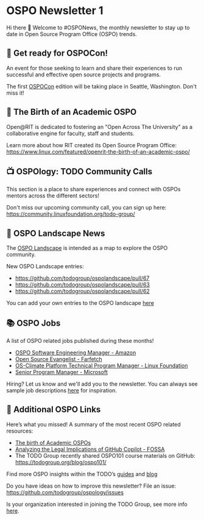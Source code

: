 # OSPO Newsletter 1

Hi there 👋 Welcome to #OSPONews, the monthly newsletter to stay up to date in Open Source Program Office (OSPO) trends.

## 📢 Get ready for OSPOCon!

An event for those seeking to learn and share their experiences to run successful and effective open source projects and programs. 

The first [OSPOCon](https://events.linuxfoundation.org/ospocon/) edition will be taking place in Seattle, Washington. Don't miss it!

## 🚀 The Birth of an Academic OSPO

Open@RIT is dedicated to fostering an "Open Across The University" as a collaborative engine for faculty, staff and students. 

Learn more about how RIT created its Open Source Program Office: https://www.linux.com/featured/openrit-the-birth-of-an-academic-ospo/

## 📺 OSPOlogy: TODO Community Calls

This section is a place to share experiences and connect with OSPOs mentors across the different sectors! 

Don't miss our upcoming community call, you can sign up here: https://community.linuxfoundation.org/todo-group/

## 🌄 OSPO Landscape News

The [OSPO Landscape](https://l.todogroup.org) is intended as a map to explore the OSPO community.

New OSPO Landscape entries:

* https://github.com/todogroup/ospolandscape/pull/67
* https://github.com/todogroup/ospolandscape/pull/63
* https://github.com/todogroup/ospolandscape/pull/62

You can add your own entries to the OSPO landscape [here](https://github.com/todogroup/ospolandscape#new-entries)

## 📚 OSPO Jobs

A list of OSPO related jobs published during these months!

* [OSPO Software Engineering Manager - Amazon](https://www.amazon.jobs/en/jobs/1378076/software-engineering-manager-open-source-programs)
* [Open Source Evangelist - Farfetch](https://www.linkedin.com/jobs/view/2671542073)
* [OS-Climate Platform Technical Program Manager - Linux Foundation](https://jobs.smartrecruiters.com/LinuxFoundation/743999761238497-os-climate-platform-technical-program-manager-contract)
* [Senior Program Manager - Microsoft](https://careers.microsoft.com/us/en/job/1057066/Senior-Program-Manager)

Hiring? Let us know and we'll add you to the newsletter. You can always see sample job descriptions [here](https://github.com/todogroup/job-descriptions) for inspiration.

## 👀 Additional OSPO Links 

Here’s what you missed! A summary of the most recent OSPO related resources:

* [The birth of Academic OSPOs](https://www.linux.com/featured/openrit-the-birth-of-an-academic-ospo/)
* [Analyzing the Legal Implications of GitHub Copilot - FOSSA](https://fossa.com/blog/analyzing-legal-implications-github-copilot/)
* The TODO Group recently shared OSPO101 course materials on GitHub: https://todogroup.org/blog/ospo101/

Find more OSPO insights within the TODO’s [guides](https://todogroup.org/guides/) and [blog](https://todogroup.org/blog/)

Do you have ideas on how to improve this newsletter? File an issue: https://github.com/todogroup/ospology/issues

Is your organization interested in joining the TODO Group, see more info [here](https://todogroup.org/join/).
